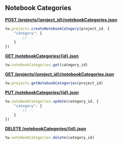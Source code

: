 ## Notebook Categories

[**POST /projects/{project_id}/notebookCategories.json**](https://developer.teamwork.com/notebookcategories#creating_categori)

```js
tw.projects.createNotebookCategory(project_id, {
	"category": {
		// --
	}
})
```

[**GET /notebookCategories/{id}.json**](https://developer.teamwork.com/notebookcategories#retrieve_a_single)

```js
tw.notebookCategories.get(category_id)
```

[**GET /projects/{project_id}/notebookCategories.json**](https://developer.teamwork.com/notebookcategories#retrieving_all_of)

```js
tw.projects.getNotebookCategories(project_id)
```

[**PUT /notebookCategories/{id}.json**](https://developer.teamwork.com/notebookcategories#updating_a_catego)

```js
tw.notebookCategories.update(category_id, {
	"category": {
		// --
	}
})
```

[**DELETE /notebookCategories/{id}.json**](https://developer.teamwork.com/notebookcategories#destroying_a_cate)

```js
tw.notebookCategories.delete(category_id)
```
